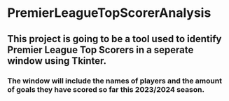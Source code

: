 # PremierLeagueTopScorerAnalysis
## This project is going to be a tool used to identify Premier League Top Scorers in a seperate window using Tkinter.
### The window will include the names of players and the amount of goals they have scored so far this 2023/2024 season.
